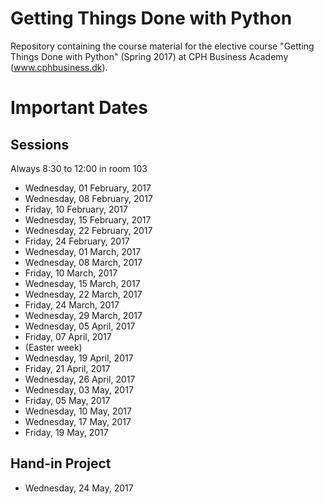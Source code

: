 # Getting Things Done with Python

Repository containing the course material for the elective course "Getting Things Done with Python" (Spring 2017) at CPH Business Academy (www.cphbusiness.dk).

# Important Dates

## Sessions

Always 8:30 to 12:00 in room 103

  * Wednesday, 01 February, 2017
  * Wednesday, 08 February, 2017
  * Friday, 10 February, 2017
  * Wednesday, 15 February, 2017
  * Wednesday, 22 February, 2017
  * Friday, 24 February, 2017
  * Wednesday, 01 March, 2017
  * Wednesday, 08 March, 2017
  * Friday, 10 March, 2017
  * Wednesday, 15 March, 2017
  * Wednesday, 22 March, 2017
  * Friday, 24 March, 2017
  * Wednesday, 29 March, 2017
  * Wednesday, 05 April, 2017
  * Friday, 07 April, 2017
  * (Easter week)
  * Wednesday, 19 April, 2017
  * Friday, 21 April, 2017
  * Wednesday, 26 April, 2017
  * Wednesday, 03 May, 2017
  * Friday, 05 May, 2017
  * Wednesday, 10 May, 2017
  * Wednesday, 17 May, 2017
  * Friday, 19 May, 2017

## Hand-in Project

  * Wednesday, 24 May, 2017
